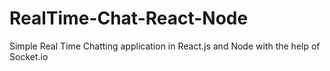 # RealTime-Chat-React-Node
Simple Real Time Chatting application in React.js and Node with the help of Socket.io
